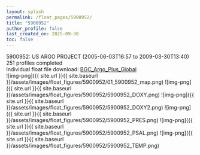 ```yaml
---
layout: splash
permalink: /float_pages/5900952/
title: "5900952"
author_profile: false
last_created_on: 2025-09-30
toc: false
---
```

 
5900952: US ARGO PROJECT (2005-06-03T16:57 to 2009-03-30T13:40)\
251 profiles completed\
Individual float file download: [BGC_Argo_Plus_Global](https://ftp.soest.hawaii.edu/bgc_argo_plus/Individual_Floats/outliers_removed/5900952_Sprof_processed.nc)\
![img-png]({{ site.url }}{{ site.baseurl }}/assets/images/float_figures/5900952/01_5900952_map.png)
![img-png]({{ site.url }}{{ site.baseurl }}/assets/images/float_figures/5900952/5900952_DOXY.png)
![img-png]({{ site.url }}{{ site.baseurl }}/assets/images/float_figures/5900952/5900952_DOXY2.png)
![img-png]({{ site.url }}{{ site.baseurl }}/assets/images/float_figures/5900952/5900952_PRES.png)
![img-png]({{ site.url }}{{ site.baseurl }}/assets/images/float_figures/5900952/5900952_PSAL.png)
![img-png]({{ site.url }}{{ site.baseurl }}/assets/images/float_figures/5900952/5900952_TEMP.png)
